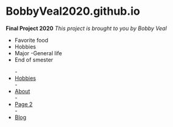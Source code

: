 # BobbyVeal2020.github.io
**Final Project 2020**
*This project is brought to you by Bobby Veal*

- Favorite food
- Hobbies
- Major
-General life
- End of smester


<html>
		<nav>
    		<ul>
        		- <li><a href="/help.html">Hobbies</a></li>
	        	- <li><a href="/hobies">About</a></li>
        		- <li><a href="/page1.html">Page 2</a></li>
        		- <li><a href="/end of smester">Blog</a></li>
    		
	

</html>



